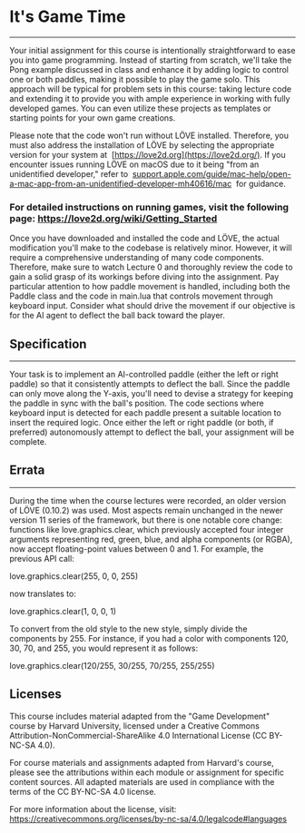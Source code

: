 # It's Game Time
--------------

Your initial assignment for this course is intentionally straightforward to ease you into game programming. Instead of starting from scratch, we'll take the Pong example discussed in 
class and enhance it by adding logic to control one or both paddles, making it possible to play the game solo. This approach will be typical for problem sets in this course: taking 
lecture code and extending it to provide you with ample experience in working with fully developed games. You can even utilize these projects as templates or starting points for your 
own game creations.

Please note that the code won't run without LÖVE installed. Therefore, you must also address the installation of LÖVE by selecting the appropriate version for your system at 
[https://love2d.org](https://love2d.org/). If you encounter issues running LÖVE on macOS due to it being "from an unidentified developer," refer to 
[support.apple.com/guide/mac-help/open-a-mac-app-from-an-unidentified-developer-mh40616/mac](http://support.apple.com/guide/mac-help/open-a-mac-app-from-an-unidentified-developer-mh40616/mac) 
for guidance.

### For detailed instructions on running games, visit the following page: <https://love2d.org/wiki/Getting_Started>

Once you have downloaded and installed the code and LÖVE, the actual modification you'll make to the codebase is relatively minor. However, it will require a comprehensive understanding 
of many code components. Therefore, make sure to watch Lecture 0 and thoroughly review the code to gain a solid grasp of its workings before diving into the assignment. Pay particular 
attention to how paddle movement is handled, including both the Paddle class and the code in main.lua that controls movement through keyboard input. Consider what should drive the 
movement if our objective is for the AI agent to deflect the ball back toward the player.

## Specification
-------------

Your task is to implement an AI-controlled paddle (either the left or right paddle) so that it consistently attempts to deflect the ball. Since the paddle can only move along the 
Y-axis, you'll need to devise a strategy for keeping the paddle in sync with the ball's position. The code sections where keyboard input is detected for each paddle present a suitable 
location to insert the required logic. Once either the left or right paddle (or both, if preferred) autonomously attempt to deflect the ball, your assignment will be complete.

## Errata
------

During the time when the course lectures were recorded, an older version of LÖVE (0.10.2) was used. Most aspects remain unchanged in the newer version 11 series of the framework, but 
there is one notable core change: functions like love.graphics.clear, which previously accepted four integer arguments representing red, green, blue, and alpha components (or RGBA), now 
accept floating-point values between 0 and 1. For example, the previous API call:

love.graphics.clear(255, 0, 0, 255)

now translates to:

love.graphics.clear(1, 0, 0, 1)

To convert from the old style to the new style, simply divide the components by 255. For instance, if you had a color with components 120, 30, 70, and 255, you would represent it as 
follows:

love.graphics.clear(120/255, 30/255, 70/255, 255/255)

## Licenses
This course includes material adapted from the "Game Development" course by Harvard University, licensed under a Creative Commons Attribution-NonCommercial-ShareAlike 4.0 International 
License (CC BY-NC-SA 4.0).

For course materials and assignments adapted from Harvard's course, please see the attributions within each module or assignment for specific content sources. All adapted materials are 
used in compliance with the terms of the CC BY-NC-SA 4.0 license.

For more information about the license, visit: https://creativecommons.org/licenses/by-nc-sa/4.0/legalcode#languages
